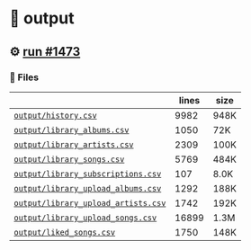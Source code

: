 # 📝  output 

## ⚙️ [run #1473](https://github.com/jwenerd/ytm-dl/actions/runs/9525176004)

### 📁 Files

|                                                                         |lines|size|
|-------------------------------------------------------------------------|-----|----|
|[`output/history.csv` ](output/history.csv)                              |9982 |948K|
|[`output/library_albums.csv` ](output/library_albums.csv)                |1050 |72K |
|[`output/library_artists.csv` ](output/library_artists.csv)              |2309 |100K|
|[`output/library_songs.csv` ](output/library_songs.csv)                  |5769 |484K|
|[`output/library_subscriptions.csv` ](output/library_subscriptions.csv)  |107  |8.0K|
|[`output/library_upload_albums.csv` ](output/library_upload_albums.csv)  |1292 |188K|
|[`output/library_upload_artists.csv` ](output/library_upload_artists.csv)|1742 |192K|
|[`output/library_upload_songs.csv` ](output/library_upload_songs.csv)    |16899|1.3M|
|[`output/liked_songs.csv` ](output/liked_songs.csv)                      |1750 |148K|